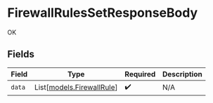 # FirewallRulesSetResponseBody

OK


## Fields

| Field                                                  | Type                                                   | Required                                               | Description                                            |
| ------------------------------------------------------ | ------------------------------------------------------ | ------------------------------------------------------ | ------------------------------------------------------ |
| `data`                                                 | List[[models.FirewallRule](../models/firewallrule.md)] | :heavy_check_mark:                                     | N/A                                                    |